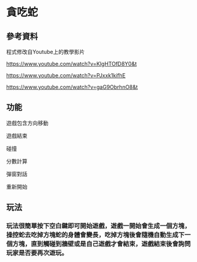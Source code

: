 # 貪吃蛇
## 參考資料
程式修改自Youtube上的教學影片

https://www.youtube.com/watch?v=KlgHTOfD8Y0&t

https://www.youtube.com/watch?v=PJxxk1kifhE

https://www.youtube.com/watch?v=gaG9ObrhnO8&t
## 功能

遊戲包含方向移動

遊戲結束

碰撞

分數計算

彈窗對話

重新開始

## 玩法

### 玩法很簡單按下空白鍵即可開始遊戲，遊戲一開始會生成一個方塊，操控蛇去吃掉方塊蛇的身體會變長，吃掉方塊後會隨機自動生成下一個方塊，直到觸碰到牆壁或是自己遊戲才會結束，遊戲結束後會詢問玩家是否要再次遊玩。
